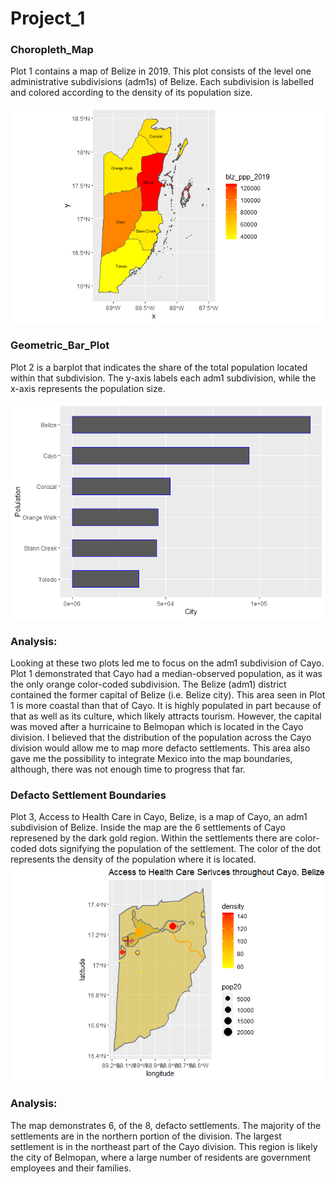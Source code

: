 # Project_1

### Choropleth_Map
Plot 1 contains a map of Belize in 2019. This plot consists of the level one administrative subdivisions (adm1s) of Belize. 
Each subdivision is labelled and colored according to the density of its population size. 

![](blz_ppp_2019.png)

### Geometric_Bar_Plot
Plot 2 is a barplot that indicates the share of the total population located within that subdivision. The y-axis labels each adm1 subdivision, while the x-axis represents the population size. 

![](blz_barplot.png)

### Analysis: 
Looking at these two plots led me to focus on the adm1 subdivision of Cayo. Plot 1 demonstrated that Cayo had a median-observed population, as it was the only orange color-coded subdivision. The Belize (adm1) district contained the former capital of Belize (i.e. Belize city). This area seen in Plot 1 is more coastal than that of Cayo. It is highly populated in part because of that as well as its culture, which likely attracts tourism. However, the capital was moved after a hurricaine to Belmopan which is located in the Cayo division. I believed that the distribution of the population across the Cayo division would allow me to map more defacto settlements. This area also gave me the possibility to integrate Mexico into the map boundaries, although, there was not enough time to progress that far. 

### Defacto Settlement Boundaries
Plot 3, Access to Health Care in Cayo, Belize, is a map of Cayo, an adm1 subdivision of Belize. Inside the map are the 6 settlements of Cayo represened by the dark gold region. Within the settlements there are color-coded dots signifying the population of the settlement. The color of the dot represents the density of the population where it is located. 
![](blz_hcs.png)

### Analysis:
The map demonstrates 6, of the 8, defacto settlements. The majority of the settlements are in the northern portion of the division. The largest settlement is in the northeast part of the Cayo division. This region is likely the city of Belmopan, where a large number of residents are government employees and their families. 
